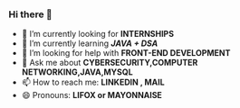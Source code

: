 ### Hi there 👋
- 🔭 I’m currently looking for **INTERNSHIPS**
- 🌱 I’m currently learning **_JAVA + DSA_**
- 🤔 I’m looking for help with **FRONT-END DEVELOPMENT**
- 💬 Ask me about **CYBERSECURITY,COMPUTER NETWORKING,JAVA,MYSQL**
- 📫 How to reach me: **LINKEDIN , MAIL**
- 😄 Pronouns: **LIFOX or MAYONNAISE**

<!--
**iamlifox/iamlifox** is a ✨ _special_ ✨ repository because its `README.md` (this file) appears on your GitHub profile.

Here are some ideas to get you started:

- 🔭 I’m currently looking for **INTENRSHIPS**
- 🌱 I’m currently learning _JAVA + DSA_
- 👯 I’m looking to collaborate on **_WEB DEVELOPMENT_**
- 🤔 I’m looking for help with **FRONT-END WEB DEVELOPMENT**
- 💬 Ask me about **CYBERSECURITY , COMPUTER NETWORKING**
- 📫 How to reach me: _Linkedin,E-mail_
- 😄 Pronouns: **Lifox **
- ⚡ Fun fact: **You never know who I am ?**
-->
